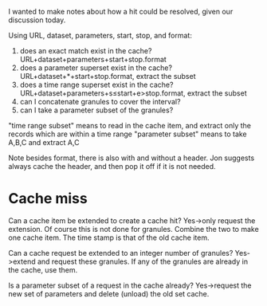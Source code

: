 I wanted to make notes about how a hit could be resolved, given our discussion
today.

Using URL, dataset, parameters, start, stop, and format:

1. does an exact match exist in the cache?  URL+dataset+parameters+start+stop.format
2. does a parameter superset exist in the cache?  URL+dataset+*+start+stop.format, extract the subset
3. does a time range superset exist in the cache?  URL+dataset+parameters+s&le;start+e&gt;stop.format, extract the subset
4. can I concatenate granules to cover the interval?
5. can I take a parameter subset of the granules?

"time range subset" means to read in the cache item, and extract only the records which are within a time range
"parameter subset" means to take A,B,C  and extract A,C

Note besides format, there is also with and without a header.  Jon suggests always cache the header, and then pop it
off if it is not needed.

# Cache miss
Can a cache item be extended to create a cache hit?  Yes->only request the extension.  Of course this is not done for granules.  Combine the two to make one cache item.  The time stamp is that of the old cache item.

Can a cache request be extended to an integer number of granules?  Yes->extend and request these granules.  If any of the granules are already in the cache, use them.

Is a parameter subset of a request in the cache already?  Yes->request the new set of parameters and delete (unload) the old set cache.


